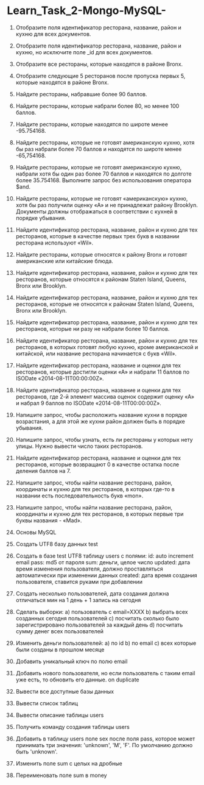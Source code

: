 # Learn_Task_2-Mongo-MySQL-

1. Отобразите поля идентификатор ресторана, название, район и кухню для всех документов.
2. Отобразите поля идентификатор ресторана, название, район и кухню, но исключите поле _id для всех документов.
3. Отобразите все рестораны, которые находятся в районе Bronx.
4. Отобразите следующие 5 ресторанов после пропуска первых 5, которые находятся в районе Bronx.
5. Найдите рестораны, набравшие более 90 баллов.
6. Найдите рестораны, которые набрали более 80, но менее 100 баллов.
7. Найдите рестораны, которые находятся по широте менее -95.754168.
8. Найдите рестораны, которые не готовят американскую кухню, хотя бы раз набрали более 70 баллов и находятся по широте менее -65,754168.
9. Найдите рестораны, которые не готовят американскую кухню, набрали хотя бы один раз более 70 баллов и находятся по долготе более 35.754168. Выполните запрос без использования оператора $and.
10. Найдите рестораны, которые не готовят «американскую» кухню, хотя бы раз получили оценку «А» и не принадлежат району Brooklyn. Документы должны отображаться в соответствии с кухней в порядке убывания.
11. Найдите идентификатор ресторана, название, район и кухню для тех ресторанов, которые в качестве первых трех букв в названии ресторана используют «Wil».
12. Найдите рестораны, которые относятся к району Bronx и готовят американские или китайские блюда.
13. Найдите идентификатор ресторана, название, район и кухню для тех ресторанов, которые относятся к районам Staten Island, Queens, Bronx или Brooklyn.
14. Найдите идентификатор ресторана, название, район и кухню для тех ресторанов, которые не относятся к районам Staten Island, Queens, Bronx или Brooklyn.
15. Найдите идентификатор ресторана, название, район и кухню для тех ресторанов, которые ни разу не набрали более 10 баллов.
16. Найдите идентификатор ресторана, название, район и кухню для тех ресторанов, в которых готовят любую кухню, кроме американской и китайской, или название ресторана начинается с букв «Wil».
17. Найдите идентификатор ресторана, название и оценки для тех ресторанов, которые достигли оценки «А» и набрали 11 баллов по ISODate «2014-08-11T00:00:00Z».
18. Найдите идентификатор ресторана, название и оценки для тех ресторанов, где 2-й элемент массива оценок содержит оценку «А» и набрал 9 баллов по ISODate «2014-08-11T00:00:00Z».
19. Напишите запрос, чтобы расположить название кухни в порядке возрастания, а для этой же кухни район должен быть в порядке убывания.
20. Напишите запрос, чтобы узнать, есть ли рестораны у которых нету улицы. Нужно вывести число таких ресторанов.
21. Найдите идентификатор ресторана, название и оценки для тех ресторанов, которые возвращают 0 в качестве остатка после деления баллов на 7.
22. Напишите запрос, чтобы найти название ресторана, район, координаты и кухню для тех ресторанов, в которых где-то в названии есть последовательность букв «mon».
23. Напишите запрос, чтобы найти название ресторана, район, координаты и кухню для тех ресторанов, в которых первые три буквы названия - «Mad».

2. Основы MySQL
1. Создать UTF8 базу данных test
2. Создать в базе test UTF8 таблицу users с полями:
id: auto increment
email
pass: md5 от пароля
sum: деньги, целое число
updated: дата время изменения пользователя, должно проставляться автоматически при изменении данных
created: дата время создания пользователя, ставится руками при добавлении
3. Создать несколько пользователей, дата создания должна отличаться мин на 1 день + 1 запись на сегодня
4. Сделать выборки:
а) пользователь с email=XXXX
b) выбрать всех созданных сегодня пользователей
c) посчитать сколько было зарегистрировано пользователей за каждый день
d) посчитать сумму денег всех пользователей
5. Изменить деньги пользователей:
a) по id
b) по email
c) всех которые были созданы в прошлом месяце
6. Добавить уникальный ключ по полю email
7. Добавить нового пользователя, но если пользователь с таким email уже есть, то обновить его данные. on duplicate
8. Вывести все доступные базы данных
9. Вывести список таблиц
10. Вывести описание таблицы users
11. Получить команду создания таблицы users
12. Добавить в таблицу users поле sex после поля pass, которое может принимать три значения: 'unknown', 'M', 'F'. По умолчанию должно быть 'unknown'.
13. Изменить поле sum с целых на дробные
14. Переименовать поле sum в money
